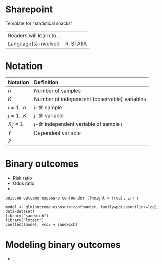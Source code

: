 # Sharepoint

Template for "statistical snacks"

|  |  |
| :-- | :-- |
| Readers will learn to... | |
| Language(s) involved | R, STATA |

# Notation


| Notation | Definition |
|:-- | :-- |
| $n$ | Number of samples |
| $K$ | Number of independent (observable) variables |
| $i=1 ... n$ | $i$-th sample  |
| $j=1 ... K$ | $j$-th variable |
| $X_{ij} = 1$ | $j$-th independent variable of sample $i$ |
| $Y$ | Dependent variable |
| $Z$ | |

# Binary outcomes
  - Risk ratio
  - Odds ratio
  - ...
  
  ```
  poisson outcome exposure confounder [fweight = freq], irr r
  ```
  
  ```
  model <- glm(outcome~exposure+confounder, family=poissson(link=log), data=dataset)
  library("sandwich")
  library("lmtest")
  coeftest(model, vcov = sandwich)
  ```

# Modeling binary outcomes
- ...
